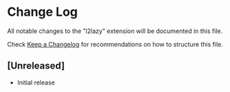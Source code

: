 # Change Log

All notable changes to the "l2lazy" extension will be documented in this file.

Check [Keep a Changelog](http://keepachangelog.com/) for recommendations on how to structure this file.

## [Unreleased]

- Initial release